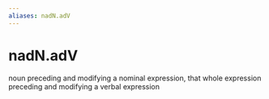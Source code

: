 ```yaml
---
aliases: nadN.adV
---
```

# nadN.adV

noun preceding and modifying a nominal expression, that whole expression preceding and modifying a verbal expression
> 